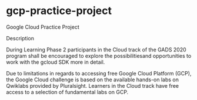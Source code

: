 # gcp-practice-project

Google Cloud Practice Project

Description

During Learning Phase 2 participants in the Cloud track of the GADS 2020 program 
shall be encouraged to explore the possibilitiesand opportunities to work with the 
gcloud SDK more in detail.

Due to limitations in regards to accessing free Google Cloud Platform (GCP), 
the Google Cloud challenge is based on the available hands-on labs on Qwiklabs provided by Pluralsight. 
Learners in the Cloud track have free access to a selection of fundamental labs on GCP.

